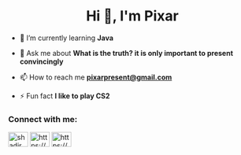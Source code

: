 <h1 align="center">Hi 👋, I'm Pixar</h1>


- 🌱 I’m currently learning **Java**

- 💬 Ask me about **What is the truth? it is only important to present convincingly**

- 📫 How to reach me **pixarpresent@gmail.com**

- ⚡ Fun fact **I like to play CS2**

<h3 align="left">Connect with me:</h3>
<p align="left">
<a href="https://twitter.com/PixarPresent" target="blank"><img align="center" src="https://raw.githubusercontent.com/rahuldkjain/github-profile-readme-generator/master/src/images/icons/Social/twitter.svg" alt="shadirmuhammedh" height="30" width="40" /></a>
<a href="https://web.facebook.com/muhammedh.shadir/" target="blank"><img align="center" src="https://raw.githubusercontent.com/rahuldkjain/github-profile-readme-generator/master/src/images/icons/Social/facebook.svg" alt="https://web.facebook.com/muhammedh.shadir/" height="30" width="40" /></a>
<a href="https://www.instagram.com/muhammedhshadir/" target="blank"><img align="center" src="https://raw.githubusercontent.com/rahuldkjain/github-profile-readme-generator/master/src/images/icons/Social/instagram.svg" alt="https://www.instagram.com/muhammedhshadir/" height="30" width="40" /></a>
</p>

